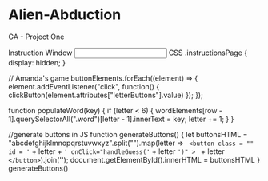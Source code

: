 # Alien-Abduction
GA - Project One

Instruction Window
<input class='instructionsPage' img>
CSS .instructionsPage {
    display: hidden;
    }




// Amanda's game
buttonElements.forEach((element) => {
    element.addEventListener("click", function() {
    clickButton(element.attributes["letterButtons"].value)
    }); 
 });

function populateWord(key) {
   if (letter < 6) {
   wordElements[row - 1].querySelectorAll(".word")[letter - 1].innerText = key;
   letter += 1;
   }
}


//generate buttons in JS
function generateButtons() {
    let buttonsHTML = "abcdefghijklmnopqrstuvwxyz".split("").map(letter =>
        `
            <button
                class = ""
                id = '` + letter + `'
                onClick="handleGuess('` + letter `')"
            >
                ` + letter `
            </button>
            `).join('');
        document.getElementById().innerHTML = buttonsHTML
}
generateButtons()